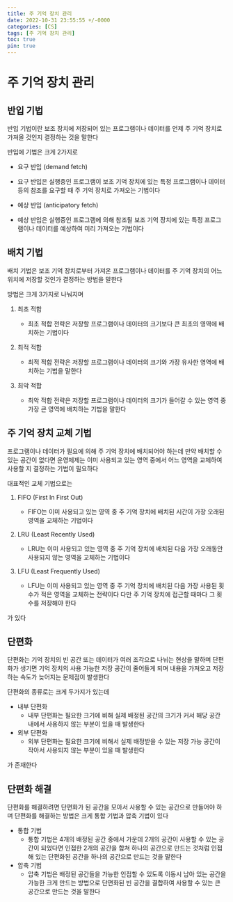```yaml
---
title: 주 기억 장치 관리
date: 2022-10-31 23:55:55 +/-0000
categories: [CS]
tags: [주 기억 장치 관리]
toc: true
pin: true
---
```


# 주 기억 장치 관리

## 반입 기법

반입 기법이란 보조 장치에 저장되어 있는 프로그램이나 데이터를 언제 주 기억 장치로 가져올 것인지 결정하는 것을 말한다

반입에 기법은 크게 2가지로 

* 요구 반입 (demand fetch)
 + 요구 반입은 실행중인 프로그램이 보조 기억 장치에 있는 특정 프로그램이나 데이터등의 참조를 요구할 때 주 기억 장치로 가져오는 기법이다

* 예상 반입 (anticipatory fetch)
 + 예상 반입은 실행중인 프로그램에 의해 참조될 보조 기억 장치에 있는 특정 프로그램이나 데이터를 예상하여 미리 가져오는 기법이다

## 배치 기법

배치 기법은 보조 기억 장치로부터 가져온 프로그램이나 데이터를 주 기억 장치의 어느 위치에 저장할 것인가 결정하는 방법을 말한다

방법은 크게 3가지로 나눠지며

1. 최초 적합
    * 최초 적합 전략은 저장할 프로그램이나 데이터의 크기보다 큰 최초의 영역에 배치하는 기법이다

2. 최적 적합
    * 최적 적합 전략은 저장할 프로그램이나 데이터의 크기와 가장 유사한 영역에 배치하는 기법을 말한다

3. 최악 적합
    * 최악 적합 전략은 저장할 프로그램이나 데이터의 크기가 들어갈 수 있는 영역 중 가장 큰 영역에 배치하는 기법을 말한다

## 주 기억 장치 교체 기법
프로그램이나 데이터가 필요에 의해 주 기억 장치에 배치되어야 하는데 만약 배치할 수 있는 공간이 없다면 운영체제는 이미 사용되고 있는 영역 중에서 어느 영역을 교체하여 사용할 지 결정하는 기법이 필요하다 

대표적인 교체 기법으로는

1. FIFO (First In First Out)
    * FIFO는 이미 사용되고 있는 영역 중 주 기억 장치에 배치된 시간이 가장 오래된 영역을 교체하는 기법이다

2. LRU (Least Recently Used)
    * LRU는 이미 사용되고 있는 영역 중 주 기억 장치에 배치된 다음 가장 오래동안 사용되지 않는 영역을 교체하는 기법이다

3. LFU (Least Frequently Used)
    * LFU는 이미 사용되고 있는 영역 중 주 기억 장치에 배치된 다음 가장 사용된 횟수가 적은 영역을 교체하는 전략이다 다만 주 기억 장치에 접근할 때마다 그 횟수를 저장해야 한다

가 있다

## 단편화

단편화는 기억 장치의 빈 공간 또는 데이터가 여러 조각으로 나뉘는 현상을 말하며 단편화가 생기면 기억 장치의 사용 가능한 저장 공간이 줄어들게 되며 내용을 가져오고 저장하는 속도가 늦어지는 문제점이 발생한다

단편화의 종류로는 크게 두가지가 있는데

* 내부 단편화
    + 내부 단편화는 필요한 크기에 비해 실제 배정된 공간의 크기가 커서 해당 공간 내에서 사용하지 않는 부분이 있을 때 발생한다
* 외부 단편화
    + 외부 단편화는 필요한 크기에 비해서 실제 배정받을 수 있는 저장 가능 공간이 작아서 사용되지 않는 부분이 있을 때 발생한다

가 존재한다

## 단편화 해결

단편화를 해결하려면 단편화가 된 공간을 모아서 사용할 수 있는 공간으로 만들어야 하며 단편화를 해결하는 방법은 크게 통합 기법과 압축 기법이 있다

* 통합 기법
    + 통합 기법은 4개의 배정된 공간 중에서 가운데 2개의 공간이 사용할 수 있는 공간이 되었다면 인접한 2개의 공간을 합쳐 하나의 공간으로 만드는 것처럼 인접해 있는 단편화된 공간을 하나의 공간으로 만드는 것을 말한다 
* 압축 기법
    + 압축 기법은 배정된 공간들을 가능한 인접할 수 있도록 이동시 남아 있는 공간을 가능한 크게 만드는 방법으로 단편화된 빈 공간을 결합하여 사용할 수 있는 큰 공간으로 만드는 것을 말한다